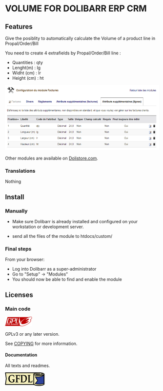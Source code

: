 # VOLUME FOR DOLIBARR ERP CRM

## Features
Give the posiblity to automatically calculate the Volume of a product line in Propal/Order/Bill

You need to create 4 extrafields by Propal/Order/Bill line :
- Quantities : qty
- Lenght(m) : lg
- Widht (cm) : lr
- Height (cm) : ht

![Extra fields](img/extra.png)

Other modules are available on <a href="https://www.dolistore.com" target="_new">Dolistore.com</a>.


### Translations

Nothing



Install
-------

### Manually

- Make sure Dolibarr is already installed and configured on your workstation or development server.

- send all the files of the module to htdocs/custom/

### <a name="final_steps"></a>Final steps

From your browser:

  - Log into Dolibarr as a super-administrator
  - Go to "Setup" -> "Modules"
  - You should now be able to find and enable the module


Licenses
--------

### Main code

![GPLv3 logo](img/gplv3.png)

GPLv3 or any later version.

See [COPYING](COPYING) for more information.

#### Documentation

All texts and readmes.

![GFDL logo](img/gfdl.png)
